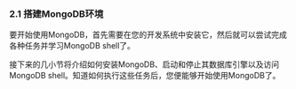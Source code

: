 ### 2.1 搭建MongoDB环境

要开始使用MongoDB，首先需要在您的开发系统中安装它，然后就可以尝试完成各种任务并学习MongoDB shell了。

接下来的几小节将介绍如何安装MongoDB、启动和停止其数据库引擎以及访问MongoDB shell。知道如何执行这些任务后，您便能够开始使用MongoDB了。

